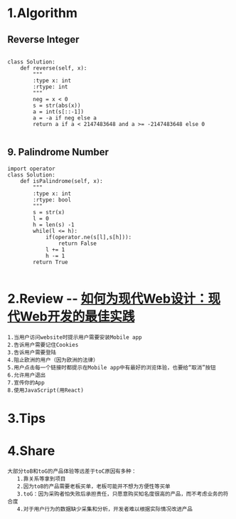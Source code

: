 # 1.Algorithm 
## Reverse Integer

~~~
 
class Solution:
    def reverse(self, x):
        """
        :type x: int
        :rtype: int
        """
        neg = x < 0
        s = str(abs(x))
        a = int(s[::-1])
        a = -a if neg else a
        return a if a < 2147483648 and a >= -2147483648 else 0
        
~~~

## 9. Palindrome Number

~~~
import operator
class Solution:
    def isPalindrome(self, x):
        """
        :type x: int
        :rtype: bool
        """
        s = str(x)
        l = 0
        h = len(s) -1
        while(l <= h):
            if(operator.ne(s[l],s[h])):
                return False
            l += 1
            h -= 1
        return True


~~~

# 2.Review -- [如何为现代Web设计：现代Web开发的最佳实践](https://medium.com/commitlog/how-to-design-for-the-modern-web-52eaa926bae2)
    1.当用户访问website时提示用户需要安装Mobile app
    2.告诉用户需要记住Cookies
    3.告诉用户需要登陆
    4.阻止欧洲的用户（因为欧洲的法律）
    5.用户点击每一个链接时都提示在Mobile app中有最好的浏览体验，也要给“取消”按钮
    6.允许用户退出
    7.宣传你的App
    8.使用JavaScript(用React)
# 3.Tips
    
    

# 4.Share
    大部分toB和toG的产品体验等远差于toC原因有多种：
       1.靠关系等拿到项目
       2.因为toB的产品需要老板买单，老板可能并不想为方便性等买单
       3.toG：因为采购者怕失败后承担责任，只愿意购买知名度很高的产品，而不考虑业务的符合度
       4.对于用户行为的数据缺少采集和分析，开发者难以根据实际情况改进产品